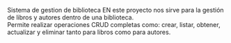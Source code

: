 Sistema de gestion de biblioteca
EN este proyecto nos sirve para la gestión de libros y autores dentro de una biblioteca.  
Permite realizar operaciones CRUD completas  como: crear, listar, obtener, actualizar y eliminar tanto para libros como para autores.